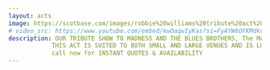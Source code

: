 ```yaml
---
layout: acts
image: https://scotbase.com/images/robbie%20williams%20tribute%20act%20andy%20miller4.jpg?crc=473862819
# video_src: https://www.youtube.com/embed/kwOaqwIyKas?si=FyAYW6OFKMdkuAjb
description: OUR TRIBUTE SHOW TO MADNESS AND THE BLUES BROTHERS, The MAD BLUES, ARE A AN ENERGETIC ACT, WITH THE FEEL GOOD FACTOR  YOU'LL BE AMAZED AT HOW AUTHENTIC THIS SHOW IS. PLAYING ALL THE HITS FROM BOTH BANDS, THE BOYS LIVELINESS IS IS CONTAGIOUS AND THE DANCE FLOOR FILLS QUICKLY. <hr>
            THIS ACT IS SUITED TO BOTH SMALL AND LARGE VENUES AND IS LOVED BY AUDIENCES OF ALL AGES. IN HIGH DEMAND, DATES ARE SELLING OUT FAST, BOOK SOON TO AVOID DISAPPOINTMENT.  <hr>
            call now for INSTANT QUOTES & AVAILABILITY
---
```

